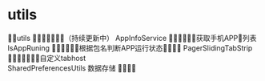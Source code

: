 # utils
   utils （持续更新中）
    AppInfoService 获取手机APP列表
    IsAppRuning    根据包名判断APP运行状态
    PagerSlidingTabStrip 自定义tabhost  
    SharedPreferencesUtils 数据存储 
